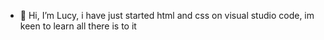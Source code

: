 - 👋 Hi, I’m Lucy, i have just started html and css on visual studio code, im keen to learn all there is to it

<!---
LP0509/LP0509 is a ✨ special ✨ repository because its `README.md` (this file) appears on your GitHub profile.
You can click the Preview link to take a look at your changes.
--->
